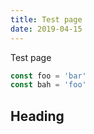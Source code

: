 ```yaml
---
title: Test page
date: 2019-04-15
---
```


Test page

```javascript
const foo = 'bar'
const bah = 'foo'
```

## Heading
